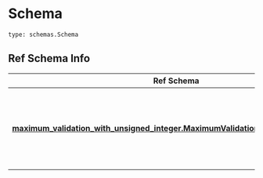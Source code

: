 # Schema
```
type: schemas.Schema
```

## Ref Schema Info
Ref Schema | Input Type | Output Type
---------- | ---------- | -----------
[**maximum_validation_with_unsigned_integer.MaximumValidationWithUnsignedInteger**](../../../../../../../components/schema/maximum_validation_with_unsigned_integer.md) | dict, schemas.immutabledict, str, datetime.date, datetime.datetime, uuid.UUID, int, float, bool, None, list, tuple, bytes, io.FileIO, io.BufferedReader | schemas.immutabledict, str, float, int, bool, None, tuple, bytes, io.FileIO
